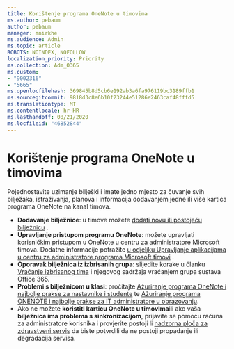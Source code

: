 ```yaml
---
title: Korištenje programa OneNote u timovima
ms.author: pebaum
author: pebaum
manager: mnirkhe
ms.audience: Admin
ms.topic: article
ROBOTS: NOINDEX, NOFOLLOW
localization_priority: Priority
ms.collection: Adm_O365
ms.custom:
- "9002316"
- "5665"
ms.openlocfilehash: 369845b8d5cb6e192ab3a6fa976119bc3189ffb1
ms.sourcegitcommit: 9818d3c8e6b10f23244e51286e2463caf48fffd5
ms.translationtype: MT
ms.contentlocale: hr-HR
ms.lasthandoff: 08/21/2020
ms.locfileid: "46852844"
---
```

# <a name="using-onenote-in-teams"></a>Korištenje programa OneNote u timovima

Pojednostavite uzimanje bilješki i imate jedno mjesto za čuvanje svih bilježaka, istraživanja, planova i informacija dodavanjem jedne ili više kartica programa OneNote na kanal timova.

- **Dodavanje bilježnice**: u timove možete [dodati novu ili postojeću bilježnicu](https://support.microsoft.com/office/add-a-onenote-notebook-to-teams-0ec78cc3-ba3b-4279-a88e-aa40af9865c2) .
- **Upravljanje pristupom programu OneNote**: možete upravljati korisničkim pristupom u OneNote u centru za administratore Microsoft timova. Dodatne informacije potražite [u odjeljku Upravljanje aplikacijama u centru za administratore programa Microsoft timovi](https://docs.microsoft.com/MicrosoftTeams/manage-apps) .
- **Oporavak bilježnica iz izbrisanih grupa**: slijedite korake u članku [Vraćanje izbrisanog tima](https://docs.microsoft.com/microsoftteams/archive-or-delete-a-team#restore-a-deleted-team) i njegovog sadržaja vraćanjem grupa sustava Office 365.
- **Problemi s bilježnicom u klasi**: pročitajte [Ažuriranje programa OneNote i najbolje prakse za nastavnike i studente](https://support.office.com/article/onenote-update-and-best-practices-for-educators-and-students-dde775f0-8b06-4263-8b54-1e9ddc3dd146) te [Ažuriranje programa ONENOTE i najbolje prakse za IT administratore u obrazovanju](https://support.office.com/article/onenote-update-and-best-practices-for-it-admins-in-education-9d78f2b2-5e25-4288-b597-b4ba463c7b46).
- Ako ne možete **koristiti karticu OneNote u timovima**ili ako vaša **bilježnica ima problema s sinkronizacijom**, prijavite se pomoću računa za administratore korisnika i provjerite postoji li [nadzorna ploča za zdravstveni servis](https://docs.microsoft.com/office365/enterprise/view-service-health) da biste potvrdili da ne postoji propadanje ili degradacija servisa.
